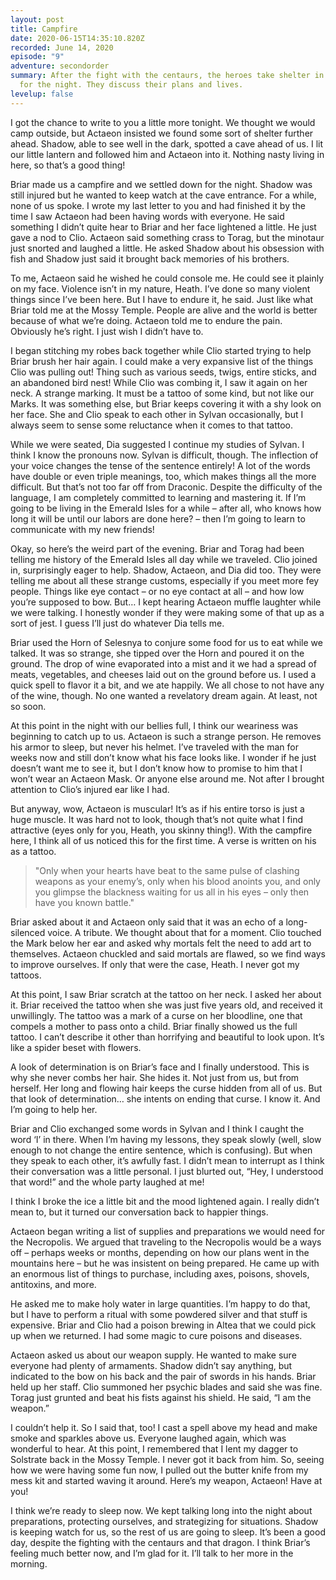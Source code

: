 ```yaml
---
layout: post
title: Campfire
date: 2020-06-15T14:35:10.820Z
recorded: June 14, 2020
episode: "9"
adventure: secondorder
summary: After the fight with the centaurs, the heroes take shelter in a cave
  for the night. They discuss their plans and lives.
levelup: false
---
```

I got the chance to write to you a little more tonight. We thought we would camp outside, but Actaeon insisted we found some sort of shelter further ahead. Shadow, able to see well in the dark, spotted a cave ahead of us. I lit our little lantern and followed him and Actaeon into it. Nothing nasty living in here, so that’s a good thing!

Briar made us a campfire and we settled down for the night. Shadow was still injured but he wanted to keep watch at the cave entrance. For a while, none of us spoke. I wrote my last letter to you and had finished it by the time I saw Actaeon had been having words with everyone. He said something I didn’t quite hear to Briar and her face lightened a little. He just gave a nod to Clio. Actaeon said something crass to Torag, but the minotaur just snorted and laughed a little. He asked Shadow about his obsession with fish and Shadow just said it brought back memories of his brothers.

To me, Actaeon said he wished he could console me. He could see it plainly on my face. Violence isn’t in my nature, Heath. I’ve done so many violent things since I’ve been here. But I have to endure it, he said. Just like what Briar told me at the Mossy Temple. People are alive and the world is better because of what we’re doing. Actaeon told me to endure the pain. Obviously he’s right. I just wish I didn’t have to.

I began stitching my robes back together while Clio started trying to help Briar brush her hair again. I could make a very expansive list of the things Clio was pulling out! Thing such as various seeds, twigs, entire sticks, and an abandoned bird nest! While Clio was combing it, I saw it again on her neck. A strange marking. It must be a tattoo of some kind, but not like our Marks. It was something else, but Briar keeps covering it with a shy look on her face. She and Clio speak to each other in Sylvan occasionally, but I always seem to sense some reluctance when it comes to that tattoo.

While we were seated, Dia suggested I continue my studies of Sylvan. I think I know the pronouns now. Sylvan is difficult, though. The inflection of your voice changes the tense of the sentence entirely! A lot of the words have double or even triple meanings, too, which makes things all the more difficult. But that’s not too far off from Draconic. Despite the difficulty of the language, I am completely committed to learning and mastering it. If I’m going to be living in the Emerald Isles for a while – after all, who knows how long it will be until our labors are done here? – then I’m going to learn to communicate with my new friends!

Okay, so here’s the weird part of the evening. Briar and Torag had been telling me history of the Emerald Isles all day while we traveled. Clio joined in, surprisingly eager to help. Shadow, Actaeon, and Dia did too. They were telling me about all these strange customs, especially if you meet more fey people. Things like eye contact – or no eye contact at all – and how low you’re supposed to bow. But… I kept hearing Actaeon muffle laughter while we were talking. I honestly wonder if they were making some of that up as a sort of jest. I guess I’ll just do whatever Dia tells me.

Briar used the Horn of Selesnya to conjure some food for us to eat while we talked. It was so strange, she tipped over the Horn and poured it on the ground. The drop of wine evaporated into a mist and it we had a spread of meats, vegetables, and cheeses laid out on the ground before us. I used a quick spell to flavor it a bit, and we ate happily. We all chose to not have any of the wine, though. No one wanted a revelatory dream again. At least, not so soon.

At this point in the night with our bellies full, I think our weariness was beginning to catch up to us. Actaeon is such a strange person. He removes his armor to sleep, but never his helmet. I’ve traveled with the man for weeks now and still don’t know what his face looks like. I wonder if he just doesn’t want me to see it, but I don’t know how to promise to him that I won’t wear an Actaeon Mask. Or anyone else around me. Not after I brought attention to Clio’s injured ear like I had.

But anyway, wow, Actaeon is muscular! It’s as if his entire torso is just a huge muscle. It was hard not to look, though that’s not quite what I find attractive (eyes only for you, Heath, you skinny thing!). With the campfire here, I think all of us noticed this for the first time. A verse is written on his as a tattoo.

> "Only when your hearts have beat to the same pulse of clashing weapons as your enemy’s, only when his blood anoints you, and only you glimpse the blackness waiting for us all in his eyes – only then have you known battle."

Briar asked about it and Actaeon only said that it was an echo of a long-silenced voice. A tribute. We thought about that for a moment. Clio touched the Mark below her ear and asked why mortals felt the need to add art to themselves. Actaeon chuckled and said mortals are flawed, so we find ways to improve ourselves. If only that were the case, Heath. I never got my tattoos.

At this point, I saw Briar scratch at the tattoo on her neck. I asked her about it. Briar received the tattoo when she was just five years old, and received it unwillingly. The tattoo was a mark of a curse on her bloodline, one that compels a mother to pass onto a child. Briar finally showed us the full tattoo. I can’t describe it other than horrifying and beautiful to look upon. It’s like a spider beset with flowers.

A look of determination is on Briar’s face and I finally understood. This is why she never combs her hair. She hides it. Not just from us, but from herself. Her long and flowing hair keeps the curse hidden from all of us. But that look of determination… she intents on ending that curse. I know it. And I’m going to help her.

Briar and Clio exchanged some words in Sylvan and I think I caught the word ‘I’ in there. When I’m having my lessons, they speak slowly (well, slow enough to not change the entire sentence, which is confusing). But when they speak to each other, it’s awfully fast. I didn’t mean to interrupt as I think their conversation was a little personal. I just blurted out, “Hey, I understood that word!” and the whole party laughed at me!

I think I broke the ice a little bit and the mood lightened again. I really didn’t mean to, but it turned our conversation back to happier things.

Actaeon began writing a list of supplies and preparations we would need for the Necropolis. We argued that traveling to the Necropolis would be a ways off – perhaps weeks or months, depending on how our plans went in the mountains here – but he was insistent on being prepared. He came up with an enormous list of things to purchase, including axes, poisons, shovels, antitoxins, and more.

He asked me to make holy water in large quantities. I’m happy to do that, but I have to perform a ritual with some powdered silver and that stuff is expensive. Briar and Clio had a poison brewing in Altea that we could pick up when we returned. I had some magic to cure poisons and diseases.

Actaeon asked us about our weapon supply. He wanted to make sure everyone had plenty of armaments. Shadow didn’t say anything, but indicated to the bow on his back and the pair of swords in his hands. Briar held up her staff. Clio summoned her psychic blades and said she was fine. Torag just grunted and beat his fists against his shield. He said, “I am the weapon.”

I couldn’t help it. So I said that, too! I cast a spell above my head and make smoke and sparkles above us. Everyone laughed again, which was wonderful to hear. At this point, I remembered that I lent my dagger to Solstrate back in the Mossy Temple. I never got it back from him. So, seeing how we were having some fun now, I pulled out the butter knife from my mess kit and started waving it around. Here’s my weapon, Actaeon! Have at you!

I think we’re ready to sleep now. We kept talking long into the night about preparations, protecting ourselves, and strategizing for situations. Shadow is keeping watch for us, so the rest of us are going to sleep. It’s been a good day, despite the fighting with the centaurs and that dragon. I think Briar’s feeling much better now, and I’m glad for it. I’ll talk to her more in the morning.